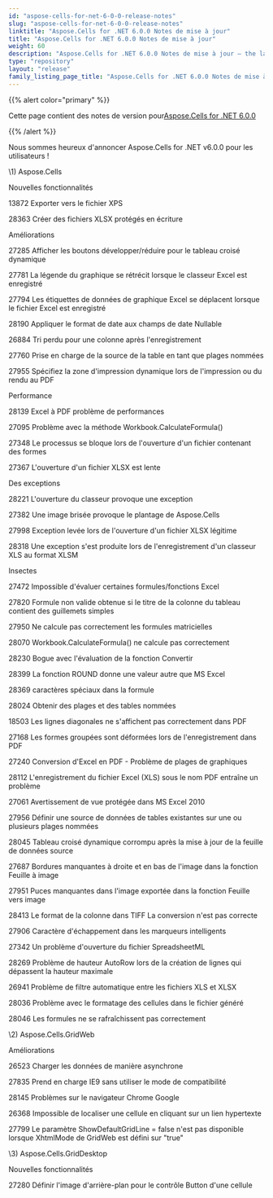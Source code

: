 ```yaml
---
id: "aspose-cells-for-net-6-0-0-release-notes"
slug: "aspose-cells-for-net-6-0-0-release-notes"
linktitle: "Aspose.Cells for .NET 6.0.0 Notes de mise à jour"
title: "Aspose.Cells for .NET 6.0.0 Notes de mise à jour"
weight: 60
description: "Aspose.Cells for .NET 6.0.0 Notes de mise à jour – the latest updates and fixes."
type: "repository"
layout: "release"
family_listing_page_title: "Aspose.Cells for .NET 6.0.0 Notes de mise à jour"
---
```

{{% alert color="primary" %}} 

 Cette page contient des notes de version pour[Aspose.Cells for .NET 6.0.0](https://releases.aspose.com/cells/net/new-releases/aspose.cells-for-.net-6.0.0/)

{{% /alert %}} 

 Nous sommes heureux d'annoncer Aspose.Cells for .NET v6.0.0 pour les utilisateurs !

\1) Aspose.Cells 

 Nouvelles fonctionnalités

 13872 Exporter vers le fichier XPS

 28363 Créer des fichiers XLSX protégés en écriture

 Améliorations

 27285 Afficher les boutons développer/réduire pour le tableau croisé dynamique

 27781 La légende du graphique se rétrécit lorsque le classeur Excel est enregistré

 27794 Les étiquettes de données de graphique Excel se déplacent lorsque le fichier Excel est enregistré

 28190 Appliquer le format de date aux champs de date Nullable

 26884 Tri perdu pour une colonne après l'enregistrement

 27760 Prise en charge de la source de la table en tant que plages nommées

 27955 Spécifiez la zone d'impression dynamique lors de l'impression ou du rendu au PDF

 Performance

 28139 Excel à PDF problème de performances

 27095 Problème avec la méthode Workbook.CalculateFormula()

 27348 Le processus se bloque lors de l'ouverture d'un fichier contenant des formes

 27367 L'ouverture d'un fichier XLSX est lente

 Des exceptions

 28221 L'ouverture du classeur provoque une exception

 27382 Une image brisée provoque le plantage de Aspose.Cells

27998 Exception levée lors de l'ouverture d'un fichier XLSX légitime

 28318 Une exception s'est produite lors de l'enregistrement d'un classeur XLS au format XLSM

 Insectes

 27472 Impossible d'évaluer certaines formules/fonctions Excel

 27820 Formule non valide obtenue si le titre de la colonne du tableau contient des guillemets simples

 27950 Ne calcule pas correctement les formules matricielles

 28070 Workbook.CalculateFormula() ne calcule pas correctement

 28230 Bogue avec l'évaluation de la fonction Convertir

 28399 La fonction ROUND donne une valeur autre que MS Excel

 28369 caractères spéciaux dans la formule

 28024 Obtenir des plages et des tables nommées

 18503 Les lignes diagonales ne s'affichent pas correctement dans PDF

 27168 Les formes groupées sont déformées lors de l'enregistrement dans PDF

 27240 Conversion d'Excel en PDF - Problème de plages de graphiques

 28112 L'enregistrement du fichier Excel (XLS) sous le nom PDF entraîne un problème

 27061 Avertissement de vue protégée dans MS Excel 2010

 27956 Définir une source de données de tables existantes sur une ou plusieurs plages nommées

28045 Tableau croisé dynamique corrompu après la mise à jour de la feuille de données source

 27687 Bordures manquantes à droite et en bas de l'image dans la fonction Feuille à image

 27951 Puces manquantes dans l'image exportée dans la fonction Feuille vers image

 28413 Le format de la colonne dans TIFF La conversion n'est pas correcte

 27906 Caractère d'échappement dans les marqueurs intelligents

 27342 Un problème d'ouverture du fichier SpreadsheetML

 28269 Problème de hauteur AutoRow lors de la création de lignes qui dépassent la hauteur maximale

 26941 Problème de filtre automatique entre les fichiers XLS et XLSX

 28036 Problème avec le formatage des cellules dans le fichier généré

 28046 Les formules ne se rafraîchissent pas correctement

 \2) Aspose.Cells.GridWeb

 Améliorations

 26523 Charger les données de manière asynchrone

 27835 Prend en charge IE9 sans utiliser le mode de compatibilité

 28145 Problèmes sur le navigateur Chrome Google

 26368 Impossible de localiser une cellule en cliquant sur un lien hypertexte

 27799 Le paramètre ShowDefaultGridLine = false n'est pas disponible lorsque XhtmlMode de GridWeb est défini sur "true"

\3) Aspose.Cells.GridDesktop

 Nouvelles fonctionnalités

27280 Définir l'image d'arrière-plan pour le contrôle Button d'une cellule
